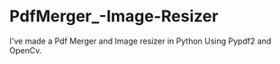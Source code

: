 # PdfMerger_-Image-Resizer
I've made a Pdf Merger and Image resizer in Python Using Pypdf2 and OpenCv.
